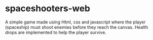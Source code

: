 # spaceshooters-web
 A simple game made using Html, css and javascript where the player (spaceship) must shoot enemies before they reach the canvas. Health drops are implemented to help the player survive.
